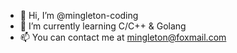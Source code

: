 - 👋 Hi, I’m @mingleton-coding
- 🌱 I’m currently learning C/C++ & Golang
- 📫 You can contact me at mingleton@foxmail.com

<!--- mingleton-coding/mingleton-coding is a ✨ special ✨ repository because its `README.md` (this file) appears on your GitHub profile. You can click the Preview link to take a look at your changes. --->
